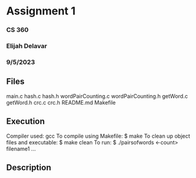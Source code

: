 # Assignment 1

### CS 360

### Elijah Delavar

### 9/5/2023

## Files

main.c hash.c hash.h wordPairCounting.c wordPairCounting.h getWord.c getWord.h crc.c crc.h README.md Makefile

## Execution

Compiler used: gcc
To compile using Makefile:
    $ make
To clean up object files and executable:
    $ make clean
To run:
    $ ./pairsofwords <-count> filename1 <filename2> <filename3> ...

## Description


